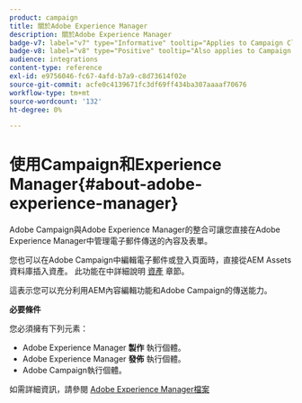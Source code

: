 ```yaml
---
product: campaign
title: 關於Adobe Experience Manager
description: 關於Adobe Experience Manager
badge-v7: label="v7" type="Informative" tooltip="Applies to Campaign Classic v7"
badge-v8: label="v8" type="Positive" tooltip="Also applies to Campaign v8"
audience: integrations
content-type: reference
exl-id: e9756046-fc67-4afd-b7a9-c8d73614f02e
source-git-commit: acfe0c4139671fc3df69ff434ba307aaaaf70676
workflow-type: tm+mt
source-wordcount: '132'
ht-degree: 0%

---
```


# 使用Campaign和Experience Manager{#about-adobe-experience-manager}



Adobe Campaign與Adobe Experience Manager的整合可讓您直接在Adobe Experience Manager中管理電子郵件傳送的內容及表單。

您也可以在Adobe Campaign中編輯電子郵件或登入頁面時，直接從AEM Assets資料庫插入資產。 此功能在中詳細說明 [資產](../../integrations/using/sharing-assets-with-adobe-experience-cloud.md) 章節。

這表示您可以充分利用AEM內容編輯功能和Adobe Campaign的傳送能力。

**必要條件**

您必須擁有下列元素：

* Adobe Experience Manager **製作** 執行個體。
* Adobe Experience Manager **發佈** 執行個體。
* Adobe Campaign執行個體。

如需詳細資訊，請參閱 [Adobe Experience Manager檔案](https://experienceleague.adobe.com/docs/experience-manager-65/classic-ui/campaign/classic-personalization-ac-campaign.html)
